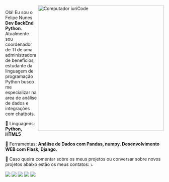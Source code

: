 <img src="https://raw.githubusercontent.com/MicaelliMedeiros/micaellimedeiros/master/image/computer-illustration.png" min-width="400px" max-width="400px" width="400px" align="right" alt="Computador iuriCode">

<p align="left"> 
  Olá! Eu sou o Felipe Nunes <strong>Dev BackEnd Python</strong>.<br>
  Atualmente sou coordenador de TI de uma administradora de benefícios, estudante da linguagem de programação Python busco me especializar na area de análise de dados e integrações com chatbots.
</p>

<p align="left">
  🦄 Linguagens: <strong>Python, HTML5</strong>
</p>

<p align="left">
  💼 Ferramentas: <strong>Análise de Dados com Pandas, numpy. Desenvolvimento WEB com Flask, Django.</strong>
</p>

<p align="left">
  💌 Caso queira comentar sobre os meus projetos ou conversar sobre novos projetos abaixo estão os meus contatos: ⤵️
</p>

<p align="left">
  <a href="#" alt="Gmail">
  <img src="https://img.shields.io/badge/-Gmail-FF0000?style=flat-square&labelColor=FF0000&logo=gmail&logoColor=white&link=mailto:nunesfelipe5@gmail.com" /></a>

  <a href="#" alt="Linkedin">
  <img src="https://img.shields.io/badge/-Linkedin-0e76a8?style=flat-square&logo=Linkedin&logoColor=white&link=https://www.linkedin.com/in/felipe-nunes-577a42122/" /></a>

  <a href="#" alt="WhatsApp">
  <img src="https://img.shields.io/badge/-WhatsApp-25d366?style=flat-square&labelColor=25d366&logo=whatsapp&logoColor=white&link=https://wa.me/5531993435240"/></a>

  <a href="#" alt="Facebook">
  <img src="https://img.shields.io/badge/-Facebook-3b5998?style=flat-square&labelColor=3b5998&logo=facebook&logoColor=white&link=https://www.facebook.com/profile.php?id=100058568255584"/></a>

  <a href="#" alt="Instagram">
  <img src="https://img.shields.io/badge/-Instagram-DF0174?style=flat-square&labelColor=DF0174&logo=instagram&logoColor=white&link=https://instagram.com/nsfelipee"/></a>
</p>  